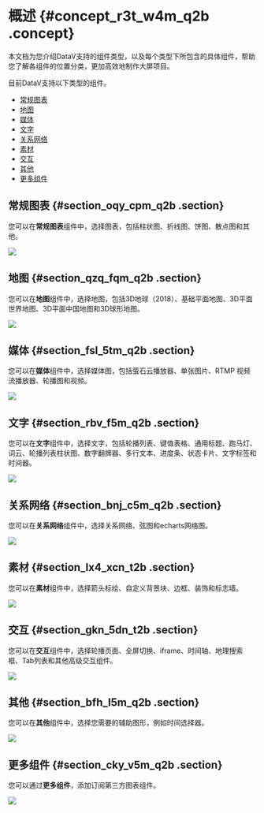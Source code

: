 # 概述 {#concept_r3t_w4m_q2b .concept}

本文档为您介绍DataV支持的组件类型，以及每个类型下所包含的具体组件，帮助您了解各组件的位置分类，更加高效地制作大屏项目。

目前DataV支持以下类型的组件。

-    [常规图表](#section_oqy_cpm_q2b) 
-    [地图](#section_qzq_fqm_q2b) 
-    [媒体](#section_fsl_5tm_q2b) 
-    [文字](#section_rbv_f5m_q2b) 
-    [关系网络](#section_bnj_c5m_q2b) 
-    [素材](#section_lx4_xcn_t2b) 
-    [交互](#section_gkn_5dn_t2b) 
-    [其他](#section_bfh_l5m_q2b) 
-    [更多组件](#section_cky_v5m_q2b) 

## 常规图表 {#section_oqy_cpm_q2b .section}

您可以在**常规图表**组件中，选择图表，包括柱状图、折线图、饼图、散点图和其他。

![](images/9394_zh-CN.gif)

## 地图 {#section_qzq_fqm_q2b .section}

您可以在**地图**组件中，选择地图，包括3D地球（2018）、基础平面地图、3D平面世界地图、3D平面中国地图和3D球形地图。

![](images/9395_zh-CN.gif)

## 媒体 {#section_fsl_5tm_q2b .section}

您可以在**媒体**组件中，选择媒体图，包括萤石云播放器、单张图片、RTMP 视频流播放器、轮播图和视频。

![](images/9396_zh-CN.gif)

## 文字 {#section_rbv_f5m_q2b .section}

您可以在**文字**组件中，选择文字，包括轮播列表、键值表格、通用标题、跑马灯、词云、轮播列表柱状图、数字翻牌器、多行文本、进度条、状态卡片、文字标签和时间器。

![](images/9397_zh-CN.gif)

## 关系网络 {#section_bnj_c5m_q2b .section}

您可以在**关系网络**组件中，选择关系网络、弦图和echarts网络图。

![](images/9398_zh-CN.gif)

## 素材 {#section_lx4_xcn_t2b .section}

您可以在**素材**组件中，选择箭头标绘、自定义背景块、边框、装饰和标志墙。

![](http://static-aliyun-doc.oss-cn-hangzhou.aliyuncs.com/assets/img/16557/15614538758099_zh-CN.png)

## 交互 {#section_gkn_5dn_t2b .section}

您可以在**交互**组件中，选择轮播页面、全屏切换、iframe、时间轴、地理搜索框、Tab列表和其他高级交互组件。

![](images/9399_zh-CN.gif)

## 其他 {#section_bfh_l5m_q2b .section}

您可以在**其他**组件中，选择您需要的辅助图形，例如时间选择器。

![](images/9248_zh-CN.gif)

## 更多组件 {#section_cky_v5m_q2b .section}

您可以通过**更多组件**，添加订阅第三方图表组件。

![](images/9249_zh-CN.gif)

